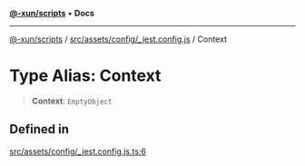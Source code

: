 [**@-xun/scripts**](../../../../../README.md) • **Docs**

***

[@-xun/scripts](../../../../../README.md) / [src/assets/config/\_jest.config.js](../README.md) / Context

# Type Alias: Context

> **Context**: `EmptyObject`

## Defined in

[src/assets/config/\_jest.config.js.ts:6](https://github.com/Xunnamius/xscripts/blob/d6d7a7ba960d4afbaeb1cb7202a4cb4c1a4e6c33/src/assets/config/_jest.config.js.ts#L6)
